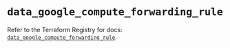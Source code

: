 # `data_google_compute_forwarding_rule`

Refer to the Terraform Registry for docs: [`data_google_compute_forwarding_rule`](https://registry.terraform.io/providers/hashicorp/google-beta/6.18.1/docs/data-sources/google_compute_forwarding_rule).
